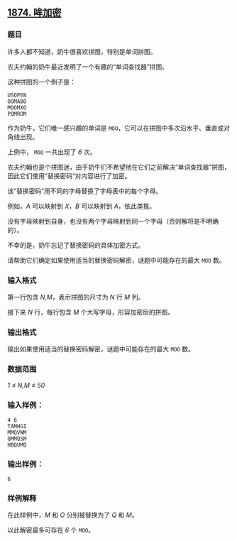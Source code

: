 ## [1874. 哞加密](https://www.acwing.com/problem/content/1876/)

### 题目

许多人都不知道，奶牛很喜欢拼图，特别是单词拼图。

农夫约翰的奶牛最近发明了一个有趣的“单词查找器”拼图。

这种拼图的一个例子是：

```
USOPEN
OOMABO
MOOMXO
PQMROM
```

作为奶牛，它们唯一感兴趣的单词是 `MOO`，它可以在拼图中多次沿水平、垂直或对角线出现。

上例中， `MOO` 一共出现了 *6* 次。

农夫约翰也是个拼图迷，由于奶牛们不希望他在它们之前解决“单词查找器”拼图，因此它们使用”替换密码“对内容进行了加密。

该“替换密码”用不同的字母替换了字母表中的每个字母。

例如，*A* 可以映射到 *X*，*B* 可以映射到 *A*，依此类推。

没有字母映射到自身，也没有两个字母映射到同一个字母（否则解将是不明确的）。

不幸的是，奶牛忘记了替换密码的具体加密方式。

请帮助它们确定如果使用适当的替换密码解密，谜题中可能存在的最大 `MOO` 数。

### 输入格式

第一行包含 *N,M*，表示拼图的尺寸为 *N* 行 *M* 列。

接下来 *N* 行，每行包含 *M* 个大写字母，形容加密后的拼图。

### 输出格式

输出如果使用适当的替换密码解密，谜题中可能存在的最大 `MOO` 数。

### 数据范围

*1 ≤ N,M ≤ 50*

### 输入样例：

```
4 6
TAMHGI
MMQVWM
QMMQSM
HBQUMQ
```

### 输出样例：

```
6
```

### 样例解释

在此样例中，*M* 和 *O* 分别被替换为了 *Q* 和 *M*。

以此解密最多可存在 *6* 个 `MOO`。

